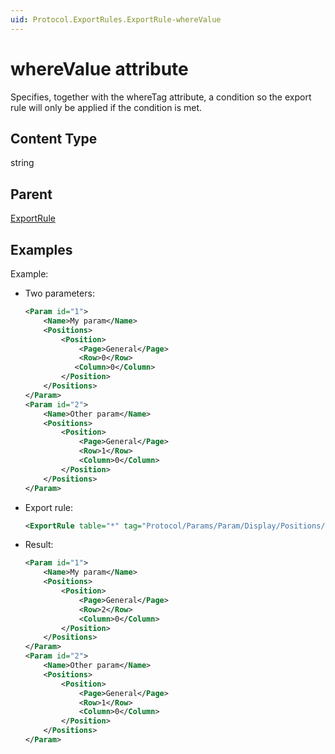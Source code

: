 ```yaml
---
uid: Protocol.ExportRules.ExportRule-whereValue
---
```


# whereValue attribute

Specifies, together with the whereTag attribute, a condition so the export rule will only be applied if the condition is met.

## Content Type

string

## Parent

[ExportRule](xref:Protocol.ExportRules.ExportRule)

## Examples

Example:

- Two parameters:

  ```xml
  <Param id="1">
      <Name>My param</Name>
      <Positions>
          <Position>
              <Page>General</Page>
              <Row>0</Row>
             <Column>0</Column>
          </Position>
      </Positions>
  </Param>
  <Param id="2">
      <Name>Other param</Name>
      <Positions>
          <Position>
              <Page>General</Page>
              <Row>1</Row>
              <Column>0</Column>
          </Position>
      </Positions>
  </Param>
  ```

- Export rule:

  ```xml
  <ExportRule table="*" tag="Protocol/Params/Param/Display/Positions/Position/Row" value="2" whereTag="Protocol/Params/Param/Name" whereValue="My param" />
  ```

- Result:

  ```xml
  <Param id="1">
      <Name>My param</Name>
      <Positions>
          <Position>
              <Page>General</Page>
              <Row>2</Row>
              <Column>0</Column>
          </Position>
      </Positions>
  </Param>
  <Param id="2">
      <Name>Other param</Name>
      <Positions>
          <Position>
              <Page>General</Page>
              <Row>1</Row>
              <Column>0</Column>
          </Position>
      </Positions>
  </Param>
  ```
